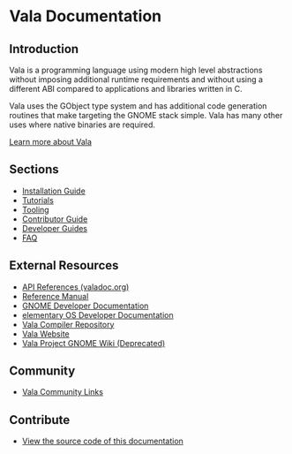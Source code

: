 # Vala Documentation

## Introduction

Vala is a programming language using modern high level abstractions
without imposing additional runtime requirements and without using a
different ABI compared to applications and libraries written in C.

Vala uses the GObject type system and has additional code generation
routines that make targeting the GNOME stack simple. Vala has many other
uses where native binaries are required.

[Learn more about Vala](about)

## Sections

- [Installation Guide](installation-guide)
- [Tutorials](tutorials/)
- [Tooling](tooling/)
- [Contributor Guide](contributor-guide/)
- [Developer Guides](developer-guides/)
- [FAQ](faq)

## External Resources

- [API References (valadoc.org)](https://valadoc.org)
- [Reference Manual](https://gnome.pages.gitlab.gnome.org/vala/manual/index.html)
- [GNOME Developer Documentation](https://developer.gnome.org/documentation/)
- [elementary OS Developer Documentation](https://docs.elementary.io/develop)
- [Vala Compiler Repository](https://gitlab.gnome.org/GNOME/vala)
- [Vala Website](https://vala.dev)
- [Vala Project GNOME Wiki (Deprecated)](https://wiki.gnome.org/Projects/Vala)

## Community

- [Vala Community Links](https://vala.dev/#community)

## Contribute

- [View the source code of this documentation](https://github.com/vala-lang/vala-docs)
